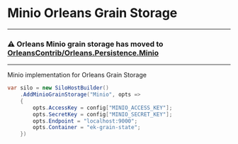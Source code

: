 # Minio Orleans Grain Storage

-----------------------------

### :warning: Orleans Minio grain storage has moved to [OrleansContrib/Orleans.Persistence.Minio](https://github.com/OrleansContrib/Orleans.Persistence.Minio)

-----------------------------

Minio implementation for Orleans Grain Storage

```c#
var silo = new SiloHostBuilder()
    .AddMinioGrainStorage("Minio", opts =>
    {
        opts.AccessKey = config["MINIO_ACCESS_KEY"];
        opts.SecretKey = config["MINIO_SECRET_KEY"];
        opts.Endpoint = "localhost:9000";
        opts.Container = "ek-grain-state";
    })
```
